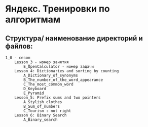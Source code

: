 Яндекс. Тренировки по алгоритмам
================================
Структура/ наименование директорий и файлов:   
--------------------------------------------
    1_0 - сезон
        Lesson_3 - номер занятия   
            E_OpenCalculator - номер задачи
        Lesson_4: Dictionaries and sorting by counting   
            A_Dictionary_of_synonyms   
            B_The_number_of_the_word_appearance   
            C_The_most_common_word   
            D_Keyboard   
            E_Pyramid
        Lesson_5: Prefix sums and two pointers   
            A_Stylish_clothes   
            B_Sum_of_numbers   
            C_Tourism : not right   
        Lesson_6: Binary Search   
            A_Binary_search   

           
            





